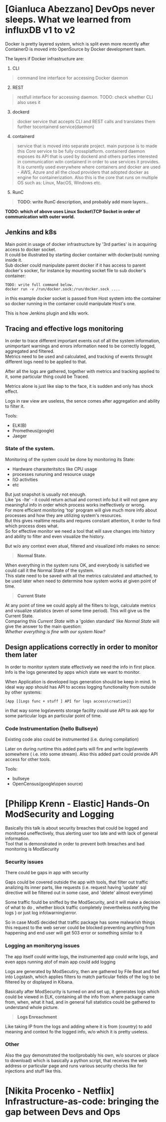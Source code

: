 # [Gianluca Abezzano] DevOps never sleeps. What we learned from influxDB v1 to v2

Docker is pretty layered system, which is split even more recently after ContainerD is moved into OpenSource by Docker development team.

The layers if Docker infrastructure are:

1. CLI
> command line interface for accessing Docker daemon  
2. REST
> restfull interface for accessing daemon. TODO: check whether CLI also uses it
3. dockerd
> docker service that accepts CLI and REST  calls and translates them further tocontainerd service(daemon)  
4. containerd
> service that is moved into separate project. main purpose is to made this _Core_ service to be fully crossplatform. 
containerd daemon exposes its API that is  used by dockerd and others parties interested in communication witn containerd in order to use services it provides.
It is currently used everywhere where containers and docker are  used - AWS, Azure and all the cloud providers that adopted docker as engine for containerization. 
Also this is the core that runs on multiple OS such as: Linux, MacOS, Windows etc.  
5. RunC
> __TODO: write RunC description, and probably add more layers..__

__TODO: which of above uses Linux Socket\TCP Socket in order of communication with outer world.__

## Jenkins and k8s

Main point in usage of docker infrastructure by '3rd parties' is in acquiring access to docker socket.  
It could be illustrated by starting docker container with docker(sub) running inside it.  
Sub docker could manipulate parent docker if it has access to parent docker's socker, for instance by mounting socket file to sub docker's container:  

    TODO: write full command below.
    docker run -v /run/docker.sock:/run/docker.sock ....

in this example docker socket is passed from Host system into the container so docker running in the container could manipulate Host's one.

This is  how Jenkins plugin and k8s work.


## Tracing and effective logs monitoring

In order to trace different important events out of all the system information, unimportant warnings and errors information need to be correctly logged, aggregated and filtered.  
Metrics need to be used and calculated, and tracking of events throught different logs need to be applied to that. 

After all the logs are gathered, together with metrics and tracking applied to it, some particular thing could be Traced.

Metrics alone is just like slap to the face, it is sudden and only  has shock effect.

Logs in raw view are useless, the sence comes after aggregation and ability to filter it.

Tools:

- ELK(B)
- Prometheus(google)
- Jaeger

### State of the system.

Monitoring of the system could be done by monitoring its State:

- Hardware charasteritsitcs like CPU usage
- processes rununing and resource usage
- I\O activities 
- etc

But just snapshot is usually not enough.   
Like 'ps -lte' - it could return actual and correct info but it will not gave any meaningful info in order which process works ineffectively or wrong.  
For more efficient monitoring 'top' program will give much more info about processes and how they are utilizing system's resources.  
But this gives realtime results and requres constant attention, it order to find which process does what.  
So for effective monitor we need a tool that will save changes into history and ability to filter and even visualize the history.


But w/o any context even atual, filtered and visualized info makes no sence:

> __Normal State.__

When everything in the system runs OK, and everybody is satisfied we could call it the Normal State of the system.  
This state need to be saved with all the metrics calculated and attached, to be used later when need to determine how system works at given point of time.

> __Current State__

At any point of time we could apply all the filters to logs, calculate metrics and visualize statistics (even of some time period). This will give us the Current State.  
Comparing this _Current State_ with a 'golden standard' like _Normal State_ will give the answer to the main question:  
 _Whether everything is fine with our system Now?_


## Design applications correctly in order to monitor them later

In order to monitor system state effectively we need the info in first place.  
Info is the logs generated by apps which state we want to monitor.  

When Application is developed logs generation should be keep in mind. In ideal way app should has API to access logging functionality from outside by other systems: 

    [App [[Logs func + stuff ] API for logs access\creation]]

in that way some logs\events storage facility could use API to ask app for some particular logs an particular point of time.

### Code Instrumentation (hello Bullseye)

Existing code  also could be instrumented (i.e. during compilation)

Later on during runtime this added parts will fire and write logs\events somewhere ( i.e. into some stream). Also this added part could provide API access for other tools.  

Tools:

- bullseye
- OpenCensus(google\open source)

# [Philipp Krenn - Elastic] Hands-On ModSecurity and Logging

Basically this talk is about security breaches that could be logged and monitored uneffectively, thus alerting user too late and with lack of general information.  
Tool that is demonstrated in order to prevent both breaches and bad monitoring is ModSecurity

### Security issues

There could be gaps in app with security

Gaps could be covered outside the app with tools, that filter out traffic analizing its inner parts, like requests (i.e. request having 'update' sql directive will be filtered out in some case, and 'delete' almost everytime)

Some traffic fould be sniffed by the ModSecurity, and it will make a decision of what to do , whether block traffic completely (nevertheless notifying the logs 
) or just log info\warning\error.  

So in case ModS decided that traffic package has some malwarish things this request to the web server could be blocked preventing anything from happening and end user will get 503 error or something similar to it

### Logging an monitoryng issues

The app itself could writte logs, the instrumented app could write logs, and even apps running atof of main app could add logging

Logs are generated by ModSecutiry, then are gathered by  File Beat and fed into Logstash, which applies filters to match particular fields of the log to be filtered by or displayed in Kibana.  

Basically after ModSecurity is turned on and set up, it generates logs which could be viewed in ELK, containing all the info from where package came from, when, what it had, and in general full statistics could be gathered to understand whole picture.

> __Logs Enreachment__

Like taking IP from the logs and adding where it is from (country) to add meaning and context fo the logged info, w/o which it is pretty useless.  

### Other

Also the guy demonstrated the tool(probably his own, w/o sources or place to download) which is basically a python script, that receives the web address or particular page and runs various security checks like for injections and stuff like this.

# [Nikita Procenko - Netflix] Infrastructure-as-code: bringing the gap between Devs and Ops


